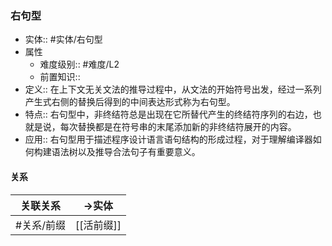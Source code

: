 ###  右句型 
- 实体:: #实体/右句型 
- 属性
	- 难度级别:: #难度/L2
	- 前置知识::
- 定义:: 在上下文无关文法的推导过程中，从文法的开始符号出发，经过一系列产生式右侧的替换后得到的中间表达形式称为右句型。
- 特点:: 右句型中，非终结符总是出现在它所替代产生的终结符序列的右边，也就是说，每次替换都是在符号串的末尾添加新的非终结符展开的内容。
- 应用:: 右句型用于描述程序设计语言语句结构的形成过程，对于理解编译器如何构建语法树以及推导合法句子有重要意义。
#### 关系
| 关联关系 | ->实体 |
| ---- | ---- |
| #关系/前缀  | [[活前缀]] |